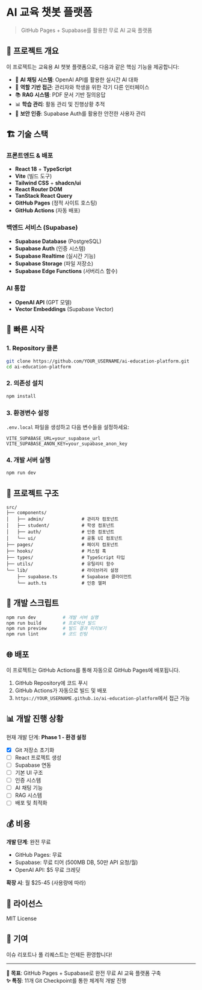 # AI 교육 챗봇 플랫폼

> GitHub Pages + Supabase를 활용한 무료 AI 교육 플랫폼

## 🎯 프로젝트 개요

이 프로젝트는 교육용 AI 챗봇 플랫폼으로, 다음과 같은 핵심 기능을 제공합니다:

- 🤖 **AI 채팅 시스템**: OpenAI API를 활용한 실시간 AI 대화
- 👥 **역할 기반 접근**: 관리자와 학생을 위한 각기 다른 인터페이스
- 📚 **RAG 시스템**: PDF 문서 기반 질의응답
- 📊 **학습 관리**: 활동 관리 및 진행상황 추적
- 🔐 **보안 인증**: Supabase Auth를 활용한 안전한 사용자 관리

## 🏗️ 기술 스택

### 프론트엔드 & 배포
- **React 18** + **TypeScript**
- **Vite** (빌드 도구)
- **Tailwind CSS** + **shadcn/ui**
- **React Router DOM**
- **TanStack React Query**
- **GitHub Pages** (정적 사이트 호스팅)
- **GitHub Actions** (자동 배포)

### 백엔드 서비스 (Supabase)
- **Supabase Database** (PostgreSQL)
- **Supabase Auth** (인증 시스템)
- **Supabase Realtime** (실시간 기능)
- **Supabase Storage** (파일 저장소)
- **Supabase Edge Functions** (서버리스 함수)

### AI 통합
- **OpenAI API** (GPT 모델)
- **Vector Embeddings** (Supabase Vector)

## 🚀 빠른 시작

### 1. Repository 클론
```bash
git clone https://github.com/YOUR_USERNAME/ai-education-platform.git
cd ai-education-platform
```

### 2. 의존성 설치
```bash
npm install
```

### 3. 환경변수 설정
`.env.local` 파일을 생성하고 다음 변수들을 설정하세요:
```env
VITE_SUPABASE_URL=your_supabase_url
VITE_SUPABASE_ANON_KEY=your_supabase_anon_key
```

### 4. 개발 서버 실행
```bash
npm run dev
```

## 📁 프로젝트 구조

```
src/
├── components/
│   ├── admin/              # 관리자 컴포넌트
│   ├── student/            # 학생 컴포넌트  
│   ├── auth/               # 인증 컴포넌트
│   └── ui/                 # 공통 UI 컴포넌트
├── pages/                  # 페이지 컴포넌트
├── hooks/                  # 커스텀 훅
├── types/                  # TypeScript 타입
├── utils/                  # 유틸리티 함수
└── lib/                    # 라이브러리 설정
    ├── supabase.ts         # Supabase 클라이언트
    └── auth.ts             # 인증 헬퍼
```

## 🔧 개발 스크립트

```bash
npm run dev          # 개발 서버 실행
npm run build        # 프로덕션 빌드
npm run preview      # 빌드 결과 미리보기
npm run lint         # 코드 린팅
```

## 🌐 배포

이 프로젝트는 GitHub Actions를 통해 자동으로 GitHub Pages에 배포됩니다.

1. GitHub Repository에 코드 푸시
2. GitHub Actions가 자동으로 빌드 및 배포
3. `https://YOUR_USERNAME.github.io/ai-education-platform`에서 접근 가능

## 📊 개발 진행 상황

현재 개발 단계: **Phase 1 - 환경 설정**

- [x] Git 저장소 초기화
- [ ] React 프로젝트 생성
- [ ] Supabase 연동
- [ ] 기본 UI 구조
- [ ] 인증 시스템
- [ ] AI 채팅 기능
- [ ] RAG 시스템
- [ ] 배포 및 최적화

## 💰 비용

**개발 단계**: 완전 무료
- GitHub Pages: 무료
- Supabase: 무료 티어 (500MB DB, 50만 API 요청/월)
- OpenAI API: $5 무료 크레딧

**확장 시**: 월 $25-45 (사용량에 따라)

## 📄 라이선스

MIT License

## 🤝 기여

이슈 리포트나 풀 리퀘스트는 언제든 환영합니다!

---

**🎯 목표**: GitHub Pages + Supabase로 완전 무료 AI 교육 플랫폼 구축  
**✨ 특징**: 11개 Git Checkpoint를 통한 체계적 개발 진행